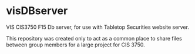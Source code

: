 # visDBserver
VIS CIS3750 F15 Db server, for use with Tabletop Securities website server.

This repository was created only to act as a common place to share files between group members for a large project
for CIS 3750.
